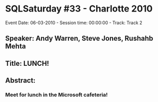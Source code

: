 # SQLSaturday #33 - Charlotte 2010
Event Date: 06-03-2010 - Session time: 00:00:00 - Track: Track 2
## Speaker: Andy Warren, Steve Jones, Rushahb Mehta
## Title: LUNCH!
## Abstract:
### Meet for lunch in the Microsoft cafeteria!
